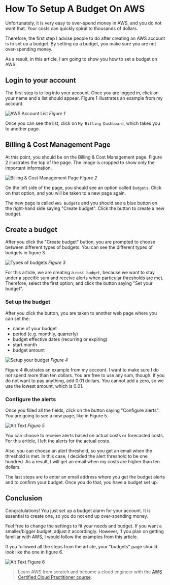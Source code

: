 # How To Setup A Budget On AWS

Unfortunately, it is very easy to over-spend money in AWS, and you do not want that. Your costs can quickly spiral to thousands of dollars. 

Therefore, the first step I advise people to do after creating an AWS account is to set up a budget. By setting up a budget, you make sure you are not over-spending money. 

As a result, in this article, I am going to show you how to set a budget on AWS.

## Login to your account
The first step is to log into your account. Once you are logged in, click on your name and a list should appear. Figure 1 illustrates an example from my account.

![AWS Account List](https://dev-to-uploads.s3.amazonaws.com/i/a1nenvv5lthdhsi69io2.png)
*Figure 1*

Once you can see the list, click on `My Billing Dashboard`, which takes you to another page.

## Billing & Cost Management Page
At this point, you should be on the Billing & Cost Management page. Figure 2 illustrates the top of the page. The image is cropped to show only the important information. 

![Billing & Cost Management Page](https://dev-to-uploads.s3.amazonaws.com/i/h8uxhh654rvt4hrqzdbf.png)
*Figure 2*

On the left side of the page, you should see an option called `Budgets`. Click on that option, and you will be taken to a new page again. 

The new page is called `AWS Budgets` and you should see a blue button on the right-hand side saying "Create budget". Click the button to create a new budget. 

## Create a budget
After you click the "Create budget" button, you are prompted to choose between different types of budgets. You can see the different types of budgets in figure 3.

![Types of budgets](https://dev-to-uploads.s3.amazonaws.com/i/jtz1vpe2cbb6f3kr9mi4.png)
*Figure 3*

For this article, we are creating a `cost budget`, because we want to stay under a specific sum and receive alerts when particular thresholds are met. Therefore, select the first option, and click the button saying "Set your budget".

### Set up the budget
After you click the button, you are taken to another web page where you can set the:

* name of your budget
* period (e.g. monthly, quarterly)
* budget effective dates (recurring or expiring)
* start month
* budget amount

![Setup your budget](https://dev-to-uploads.s3.amazonaws.com/i/38yrg1gjmzh5ab3hbkvq.png)
*Figure 4*

Figure 4 illustrates an example from my account. I want to make sure I do not spend more than ten dollars. You are free to use any sum, though. If you do not want to pay anything, add 0.01 dollars. You cannot add a zero, so we use the lowest amount, which is 0.01.

### Configure the alerts
Once you filled all the fields, click on the button saying "Configure alerts". You are going to see a new page, like in Figure 5. 


![Alt Text](https://dev-to-uploads.s3.amazonaws.com/i/sr4j0mpeicchonacak9g.png)
*Figure 5*

You can choose to receive alerts based on actual costs or forecasted costs. For this article, I left the alerts for the actual costs. 

Also, you can choose an alert threshold, so you get an email when the threshold is met. In this case, I decided the alert threshold to be one hundred. As a result, I will get an email when my costs are higher than ten dollars. 

The last steps are to enter an email address where you get the budget alerts and to confirm your budget. Once you do that, you have a budget set up. 

## Conclusion
Congratulations! You just set up a budget alarm for your account. It is essential to create one, so you do not end up over-spending money. 

Feel free to change the settings to fit your needs and budget. If you want a smaller/bigger budget, adjust it accordingly. However, if you plan on getting familiar with AWS, I would follow the examples from this article.

If you followed all the steps from the article, your "budgets" page should look like the one in figure 6.

![Alt Text](https://dev-to-uploads.s3.amazonaws.com/i/lkdmbl8jnekukqcwindm.png)
Figure 6

> Learn AWS from scratch and become a cloud engineer with the [AWS Certified Cloud Practitioner course](https://academy.zerotomastery.io/a/aff_1f8vmvjz/external?affcode=441520_zj_tadya).